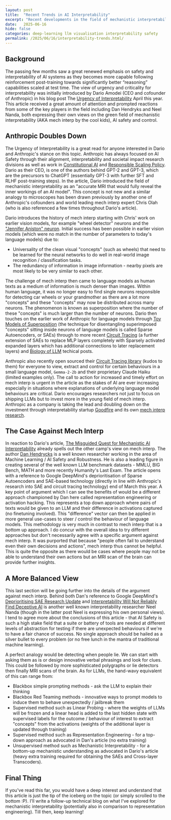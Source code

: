 ```yaml
---
layout: post
title:  "Recent Trends in AI Interpretability"
excerpt: "Recent developments in the field of mechanistic interpretability and the views of key players."
date:   2025-06-16
hide: false
categories: deep-learning llm visualisation interpretability safety
permalink: /2025/06/16/interpretability-trends.html/
---
```


## Background 
The passing few months saw a great renewed emphasis on safety and interpretability of AI systems as they becomes more capable following reinforcement post-training towards significantly better “reasoning” capabilities scaled at test time. The view of urgency and criticality for interpretability was initially introduced by Dario Amodei (CEO and cofounder of Anthropic) in his blog post The [Urgency of Interpretability](https://www.darioamodei.com/post/the-urgency-of-interpretability) April this year. This article received a great amount of attention and prompted reactions from some of the key players in the field including Dan Hendryks and Neel Nanda, both expressing their own views on the green field of mechanistic interpretability (AKA mech interp by the cool kids), AI safety and control. 

## Anthropic Doubles Down

The Urgency of Interpretability is a great read for anyone interested in Dario and Anthropic's stance on this topic. Anthropic has always focused on AI Safety through their alignment, interpretability and societal impact research divisions as well as work in [Constitutional AI](https://www.anthropic.com/news/constitutional-ai-harmlessness-from-ai-feedback) and [Responsible Scaling Policy](https://www.anthropic.com/news/anthropics-responsible-scaling-policy). Dario as their CEO, is one of the authors behind GPT-2 and GPT-3, which are the precursors to ChatGPT (essentially GPT-3 with further SFT and RLHF post-training steps). In the article, Dario introduced the field of mechanistic interpretability as an "accurate MRI that would fully reveal the inner workings of an AI model". This concept is not new and a similar analogy to microscopes has been drawn previously by another one of Anthropic's cofounders and world leading mech interp expert Chris Olah (who is also referenced a few times throughout Dario's article). 

Dario introduces the history of mech interp starting with Chris' work on earlier vision models, for example "wheel detector" neurons and the ["Jennifer Aniston" neuron](https://en.wikipedia.org/wiki/Grandmother_cell). Initial success has been possible in earlier vision models (which were no match in the number of parameters to today's language models) due to:
* Universality of the clean visual "concepts" (such as wheels) that need to be learned for the neural networks to do well in real-world image recognition / classification tasks.
* The redundancy of information in image information - nearby pixels are most likely to be very similar to each other.

The challenge of mech interp then came to language models as human texts as a medium of information is much denser than images. Within human language, it was no longer easy to find single neurons responsible for detecting car wheels or your grandmother as there are a lot more "concepts" and these "concepts" may now be distributed across many neurons. The phenomenon is known as superposition where the number of these "concepts" is much larger than the number of neurons. Dario then touches on the earlier work of Anthropic for language models through [Toy Models of Superposition](https://transformer-circuits.pub/2022/toy_model/index.html) (the technique for disentangling superimposed "concepts" sitting inside neurons of language models is called Sparse Autoencoders, or SAEs) through to more recent [Circuit Tracing](https://transformer-circuits.pub/2025/attribution-graphs/methods.html) (a further extension of SAEs to replace MLP layers completely with Sparsely activated expanded layers which has additional connections to later replacement layers) and [Biology of LLM](https://transformer-circuits.pub/2025/attribution-graphs/biology.html) techical posts. 

Anthropic also recently open sourced their [Circuit Tracing library](https://github.com/safety-research/circuit-tracer) (kudos to them) for everyone to view, extract and control for certain behaviours in a small language model, `Gemma-2-2b` and their proprietary Claude Haiku (limited examples only). The call to action for increased and timely effort on mech interp is urgent in the article as the stakes of AI are ever increasing especially in situations where explanations of underlying language model behaviours are critical. Dario encourages researchers not just to focus on shipping LLMs but to invest more in the young field of mech interp. Anthropic as a company is taking the lead and doubling down on the investment through interpretability startup [Goodfire](https://www.goodfire.ai/) and its own [mech interp research](https://www.anthropic.com/research#interpretability).

## The Case Against Mech Interp
In reaction to Dario's article, [The Misguided Quest for Mechanistic AI Interpretability](https://ai-frontiers.org/articles/the-misguided-quest-for-mechanistic-ai-interpretability) already spells out the other camp's view on mech interp. The author [Dan Hendrycks](https://en.wikipedia.org/wiki/Dan_Hendrycks) is a well known researcher working in the area of Machine Learning / AI Safety and Robustness. He is also a leading figure in creating several of the well known LLM benchmark datasets - MMLU, BIG Bench, MATH and more recently Humanity's Last Exam. The article opens with a reference to Google DeepMind's deprioritisation of Sparse Autoencoders and SAE-based technology (directly in line with Anthropic's research into SAE and circuit tracing technology) end of March this year. A key point of argument which I can see the benefits of would be a different approach championed by Dan here called representation engineering or activation hacking. This represents a top down approach where pairs of texts would be given to an LLM and their difference in activations captured (no finetuning involved). This "difference" vector can then be applied in more general use-cases to steer / control the behaviour of language models. This methodology is very much in contrast to mech interp that is a bottom up approach. I do concur with the overall idea to try different approaches but don't necessarily agree with a specific argument against mech interp. It was purported that because "people often fail to understand even their own decisions and actions", mech interp thus cannot be helpful. This is quite the opposite as there would be cases where people may not be able to understand their own actions but an MRI scan of the brain can provide further insights. 

## A More Balanced View
This last section will be going further into the details of the argument against mech interp. Behind both Dan's reference to Google DeepMind's [Deprioritising SAE Research Update](https://www.alignmentforum.org/posts/4uXCAJNuPKtKBsi28/sae-progress-update-2-draft) and [Interpretability Will Not Reliably Find Deceptive AI](https://www.alignmentforum.org/posts/PwnadG4BFjaER3MGf/interpretability-will-not-reliably-find-deceptive-ai) is another well known interpretability researcher Neel Nanda (though in the latter post Neel is expressing his own personal views). I tend to agree more about the conclusions of this article - that AI Safety is such a high stake field that a suite or battery of tools are needed at different levels of abstraction for testing if there are unexpected behaviours if we're to have a fair chance of success. No single approach should be hailed as a silver bullet to every problem (or no free lunch in the mantra of traditional machine learning). 

A perfect analogy would be detecting when people lie. We can start with asking them as is or design innovative verbal phrasings and look for clues. This could be followed by more sophisticated polygraphs or lie detectors then finally MRI scans of the brain. As for LLMs, the hand-wavy equivalent of this can range from:
* Blackbox simple prompting methods - ask the LLM to explain their thinking
* Blackbox Red Teaming methods - innovative ways to prompt models to induce them to behave unexpectedly / jailbreak them
* Supervised method such as Linear Probing - where the weights of LLMs will be frozen and a linear head is added to the last hidden state with supervised labels for the outcome / behaviour of interest to extract "concepts" from the activations (weights of the additional layer is updated through training)
* Supervised method such as Representation Engineering - for a top-down approach as advocated in Dan's article (no extra training)
* Unsupervised method such as Mechanistic Interpretability - for a bottom-up mechanistic understanding as advocated in Dario's article (heavy extra training required for obtaining the SAEs and Cross-layer Transcoders).

## Final Thing
If you've read this far, you would have a deep interest and understand that this article is just the tip of the iceberg on the topic (or simply scrolled to the bottom :P). I'll write a follow-up technical blog on what I've explored for mechanistic interpretability (potentially also in comparison to representation engineering). Till then, keep learning!
